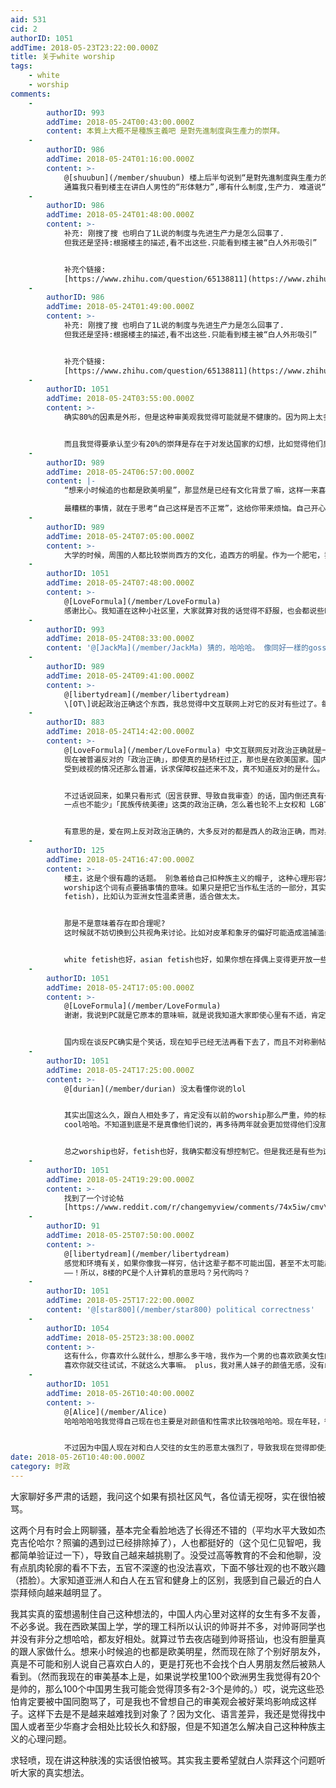 ```yaml
---
aid: 531
cid: 2
authorID: 1051
addTime: 2018-05-23T23:22:00.000Z
title: 关于white worship
tags:
    - white
    - worship
comments:
    -
        authorID: 993
        addTime: 2018-05-24T00:43:00.000Z
        content: 本質上大概不是種族主義吧 是對先進制度與生產力的崇拜。
    -
        authorID: 986
        addTime: 2018-05-24T01:16:00.000Z
        content: >-
            @[shuubun](/member/shuubun) 楼上后半句说到“是對先進制度與生產力的崇拜” ???
            通篇我只看到楼主在讲白人男性的“形体魅力”,哪有什么制度,生产力. 难道说“制度,生产力”和“形体魅力”有什么我没看到的关系?
    -
        authorID: 986
        addTime: 2018-05-24T01:48:00.000Z
        content: >-
            补充: 刚搜了搜 也明白了1L说的制度与先进生产力是怎么回事了.
            但我还是坚持:根据楼主的描述,看不出这些.只能看到楼主被“白人外形吸引”


            补充个链接:
            [https://www.zhihu.com/question/65138811](https://www.zhihu.com/question/65138811)
    -
        authorID: 986
        addTime: 2018-05-24T01:49:00.000Z
        content: >-
            补充: 刚搜了搜 也明白了1L说的制度与先进生产力是怎么回事了.
            但我还是坚持:根据楼主的描述,看不出这些.只能看到楼主被“白人外形吸引”


            补充个链接:
            [https://www.zhihu.com/question/65138811](https://www.zhihu.com/question/65138811)
    -
        authorID: 1051
        addTime: 2018-05-24T03:55:00.000Z
        content: >-
            确实80%的因素是外形，但是这种审美观我觉得可能就是不健康的。因为网上太多男生打招呼了，这种情况我几乎默认帅哥只存在于白人中，导致在那个网站上一发现对方是亚洲男生，几乎会立刻失去兴趣。说到这里真的求轻喷。我看到白人留一堆胡子的、戴眼镜很nerd的、胖的、讲话没礼貌的、过了29岁的，也肯定不会理的。上述原则同样适用于看porn。这导致我现在的性幻想对象只有白人。


            而且我觉得要承认至少有20%的崇拜是存在于对发达国家的幻想，比如觉得他们男生有趣、自信、绅士、浪漫等等，会幻想和他们谈个恋爱（只是幻想，因为很怕很怕被周围人judge）。我觉得相比之下，亚洲男生许多优点确实被自己无视了。我不知道自己这样是否不正常，唉。
    -
        authorID: 989
        addTime: 2018-05-24T06:57:00.000Z
        content: |-
            “想来小时候追的也都是欧美明星”，那显然是已经有文化背景了嘛，这样一来喜欢白人是很有道理的。

            最糟糕的事情，就在于思考“自己这样是否不正常”，这给你带来烦恼。自己开心比较重要。
    -
        authorID: 989
        addTime: 2018-05-24T07:05:00.000Z
        content: >-
            大学的时候，周围的人都比较崇尚西方的文化，追西方的明星。作为一个肥宅，我没有一点感觉，但我也并不怀疑“我到底正不正常”。人的审美不同是很正常的，有普世价值观，但是并没有普世的审美（否则该是多么1984的一件事啊）。
    -
        authorID: 1051
        addTime: 2018-05-24T07:48:00.000Z
        content: >-
            @[LoveFormula](/member/LoveFormula)
            感谢比心。我知道在这种小社区里，大家就算对我的话觉得不舒服，也会都说些PC的善意话语安慰人。哎，很感谢，可惜现实中舆论压力还是很大的，我又属于比较有需求的一类人哈哈哈，所以可能还蛮需要找个男人的。走着看吧哈哈。
    -
        authorID: 993
        addTime: 2018-05-24T08:33:00.000Z
        content: '@[JackMa](/member/JackMa) 猜的，哈哈哈。 像同好一樣的gossip的猜測/安慰/討論。'
    -
        authorID: 989
        addTime: 2018-05-24T09:41:00.000Z
        content: >-
            @[libertydream](/member/libertydream)
            \[OT\]说起政治正确这个东西，我总觉得中文互联网上对它的反对有些过了。每个社会都有其“政治正确”的地方。西方社会中政治正确的来源是进步的，是善意的。近几年有人打着这个旗号来做一些别的事情，只能说坏人总是有，不可避免。对于表达平等、关怀为目的的“政治正确”，还是要回归其初心，具体地考量受影响的个体的福祉。
    -
        authorID: 883
        addTime: 2018-05-24T14:42:00.000Z
        content: >-
            @[LoveFormula](/member/LoveFormula) 中文互联网反对政治正确就是一个笑话。
            现在被普遍反对的「政治正确」，即使真的是矫枉过正，那也是在欧美国家。国内女性、少数族裔、LGBT
            受到歧视的情况还那么普遍，诉求保障权益还来不及，真不知道反对的是什么。


            不过话说回来，如果只看形式（因言获罪、导致自我审查）的话，国内倒还真有一套自己的政治正确。比如主权问题、最近某被辞退法学教授批评的问题。非要说国内政治正确矫枉过正，那也是「XX
            一点也不能少」「民族传统美德」这类的政治正确，怎么着也轮不上女权和 LGBT。


            有意思的是，爱在网上反对政治正确的，大多反对的都是西人的政治正确，而对身边屋子里的大象视而不见。可见他们反对的根本不是「政治正确」这个形式，而是西人政治正确提倡的那一套价值观。
    -
        authorID: 125
        addTime: 2018-05-24T16:47:00.000Z
        content: >-
            楼主，这是个很有趣的话题。 别急着给自己扣种族主义的帽子, 这种心理形容为white fetish比较贴切，white
            worship这个词有点要搞事情的意味。如果只是把它当作私生活的一部分，其实跟恋足恋胸一样不足为奇，某种程度源于原始大脑的情感倾向，某种程度来自现代传媒造成的心理投射。被认为是心理问题，可能恰恰是由于内心的某种特殊感受在苦于寻求认同。西方社会也存在一种对亚洲女性的偏好(asian
            fetish)，比如认为亚洲女性温柔贤惠，适合做太太。


            那是不是意味着存在即合理呢?
            这时候就不妨切换到公共视角来讨论。比如对皮革和象牙的偏好可能造成滥捕滥杀甚至动物灭绝，这样看来某些偏好会扼杀多样性。又比如对犬种培育的偏好带来了一些天生"残缺"却又惹人喜爱的狗类，所以一些偏好也会创造新形态。人类社会的整形整容就充斥着类似的矛盾，批评它是扭曲的，可它偏偏迎合了直觉。


            white fetish也好，asian fetish也好，如果你想在择偶上变得更开放一些，最难改变的其实不是理性思考，而是你的直觉。
    -
        authorID: 1051
        addTime: 2018-05-24T17:05:00.000Z
        content: >-
            @[LoveFormula](/member/LoveFormula)
            谢谢，我说到PC就是它原本的意味嘛，就是说我知道大家即使心里有不适，肯定都会善意地留言，表现世界青年海纳百川的胸怀哈哈，先别提政治啦。


            国内现在谈反PC确实是个笑话，现在知乎已经无法再看下去了，而且不对称删帖的情况下，很多时候只是理性的声音都被埋没掉了。
    -
        authorID: 1051
        addTime: 2018-05-24T17:25:00.000Z
        content: >-
            @[durian](/member/durian) 没太看懂你说的lol


            其实出国这么久，跟白人相处多了，肯定没有以前的worship那么严重，帅的标准也变高了很多，不过还是希望自己看到好看的男生可以 be
            cool哈哈。不知道到底是不是真像他们说的，再多待两年就会更加觉得他们没那么好看了lol


            总之worship也好，fetish也好，我确实都没有想控制它。但是我还是有些为这种想法感到丢脸诶，也没有勇气承受其他人的眼光，尤其是看了网上那么多hapa的心理状态，觉得完全无法接受和白人有小孩（想得太远了哈哈，不过是很重要的因素）。虽然学校也有混血的同学感觉都蛮阳光的，但是心底的阴暗我又从何而知呢。
    -
        authorID: 1051
        addTime: 2018-05-24T19:29:00.000Z
        content: >-
            找到了一个讨论帖
            [https://www.reddit.com/r/changemyview/comments/74x5iw/cmv\_people\_shouldnt\_care\_some\_have\_race/?st=JHKXKCUT&sh=a1a19636](https://www.reddit.com/r/changemyview/comments/74x5iw/cmv_people_shouldnt_care_some_have_race/?sh=a1a19636&st=JHKXKCUT)
    -
        authorID: 91
        addTime: 2018-05-25T07:50:00.000Z
        content: >-
            @[libertydream](/member/libertydream)
            感觉和环境有关，如果你像我一样穷，估计这辈子都不可能出国，甚至不太可能出省，那么你估计会对黄皮肤的感兴趣了，很显然，你都根本没机会见到白人啊——
            ——！所以，8楼的PC是个人计算机的意思吗？另代购吗？
    -
        authorID: 1051
        addTime: 2018-05-25T17:22:00.000Z
        content: '@[star800](/member/star800) political correctness'
    -
        authorID: 1054
        addTime: 2018-05-25T23:38:00.000Z
        content: >-
            这有什么，你喜欢什么就什么，想那么多干啥，我作为一个男的也喜欢欧美女性的颜值啊，也喜欢亚洲妹子的颜值啊，但是真的交往，喜欢哪一个我就不知道了，毕竟没有女朋友。
            喜欢你就交往试试，不就这么大事嘛。 plus，我对黑人妹子的颜值无感，没有歧视黑人。
    -
        authorID: 1051
        addTime: 2018-05-26T10:40:00.000Z
        content: >-
            @[Alice](/member/Alice)
            哈哈哈哈哈我觉得自己现在也主要是对颜值和性需求比较强哈哈哈。现在年轻，很想要短暂的浪漫和激情而已，况且我交过中国男朋友，但没有过外国男朋友，所以对他们抱有好奇。但就像我之前说的，真正找长久发展的伴侣，我觉得找外国人的可能性很低。光是每天24小时说英文就很累。


            不过因为中国人现在对和白人交往的女生的恶意太强烈了，导致我现在觉得即使是欲求不满时找个欧洲帅哥约炮，或者是短暂地约会一段时间，好像都对不起同胞一样。而且好像会侮辱以后的中国男朋友或老公。而且我真的怕以后再有中国男朋友的话，他即使不说什么，也多少会介意，会烦恼，因此减少安全感等等吧。
date: 2018-05-26T10:40:00.000Z
category: 时政
---
```


大家聊好多严肃的话题，我问这个如果有损社区风气，各位请无视呀，实在很怕被骂。

这两个月有时会上网聊骚，基本完全看脸地选了长得还不错的（平均水平大致如杰克吉伦哈尔？照骗的遇到过已经排除掉了），人也都挺好的（这个见仁见智吧，我都简单验证过一下），导致自己越来越挑剔了。没受过高等教育的不会和他聊，没有点肌肉轮廓的看不下去，五官不深邃的也没法喜欢，下面不够壮观的也不敢兴趣（捂脸）。大家知道亚洲人和白人在五官和健身上的区别，我感到自己最近的白人崇拜倾向越来越明显了。

我其实真的蛮想遏制住自己这种想法的，中国人内心里对这样的女生有多不友善，不必多说。我在西欧某国上学，学的理工科所以认识的帅哥并不多，对帅哥同学也并没有非分之想哈哈，都友好相处。就算过节去夜店碰到帅哥搭讪，也没有胆量真的跟人家做什么。想来小时候追的也都是欧美明星，然而现在除了个别好朋友外，真是不可能和别人说自己喜欢白人的，更是打死也不会找个白人男朋友然后被熟人看到。（然而我现在的审美基本上是，如果说学校里100个欧洲男生我觉得有20个是帅的，那么100个中国男生我可能会觉得顶多有2-3个是帅的。）哎，说完这些恐怕肯定要被中国同胞骂了，可是我也不曾想自己的审美观会被好莱坞影响成这样子。这样下去是不是越来越难找到对象了？因为文化、语言差异，我还是觉得找中国人或者至少华裔才会相处比较长久和舒服，但是不知道怎么解决自己这种种族主义的心理问题。

求轻喷，现在讲这种肤浅的实话很怕被骂。其实我主要希望就白人崇拜这个问题听听大家的真实想法。
